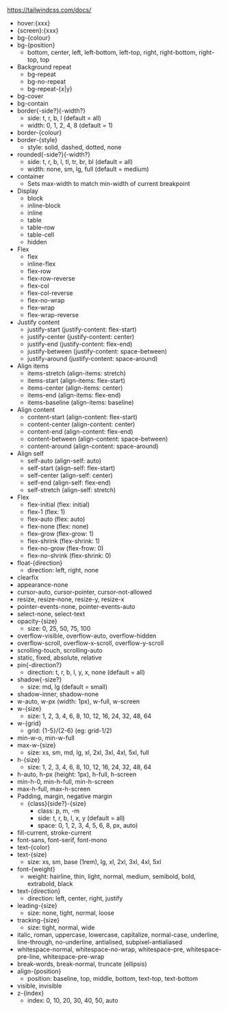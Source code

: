 https://tailwindcss.com/docs/

* hover:{xxx}
* {screen}:{xxx}
* bg-{colour}
* bg-{position}
  * bottom, center, left, left-bottom, left-top, right, right-bottom, right-top, top
* Background repeat
  * bg-repeat
  * bg-no-repeat
  * bg-repeat-{x|y}
* bg-cover
* bg-contain
* border{-side?}{-width?}
  * side: t, r, b, l (default = all)
  * width: 0, 1, 2, 4, 8 (default = 1)
* border-{colour}
* border-{style}
  * style: solid, dashed, dotted, none
* rounded{-side?}{-width?}
  * side: t, r, b, l, tl, tr, br, bl (default = all)
  * width: none, sm, lg, full (default = medium)
* container
  * Sets max-width to match min-width of current breakpoint
* Display
  * block
  * inline-block
  * inline
  * table
  * table-row
  * table-cell
  * hidden
* Flex
  * flex
  * inline-flex
  * flex-row
  * flex-row-reverse
  * flex-col
  * flex-col-reverse
  * flex-no-wrap
  * flex-wrap
  * flex-wrap-reverse
* Justify content
  * justify-start (justify-content: flex-start)
  * justify-center (justify-content: center)
  * justify-end (justify-content: flex-end)
  * justify-between (justify-content: space-between)
  * justify-around (justify-content: space-around)
* Align items
  * items-stretch (align-items: stretch)
  * items-start (align-items: flex-start)
  * items-center (align-items: center)
  * items-end (align-items: flex-end)
  * items-baseline (align-items: baseline)
* Align content
  * content-start (align-content: flex-start)
  * content-center (align-content: center)
  * content-end (align-content: flex-end)
  * content-between (align-content: space-between)
  * content-around (align-content: space-around)
* Align self
  * self-auto (align-self: auto)
  * self-start (align-self: flex-start)
  * self-center (align-self: center)
  * self-end (align-self: flex-end)
  * self-stretch (align-self: stretch)
* Flex
  * flex-initial (flex: initial)
  * flex-1 (flex: 1)
  * flex-auto (flex: auto)
  * flex-none (flex: none)
  * flex-grow (flex-grow: 1)
  * flex-shrink (flex-shrink: 1)
  * flex-no-grow (flex-frow: 0)
  * flex-no-shrink (flex-shrink: 0)
* float-{direction}
  * direction: left, right, none
* clearfix
* appearance-none
* cursor-auto, cursor-pointer, cursor-not-allowed
* resize, resize-none, resize-y, resize-x
* pointer-events-none, pointer-events-auto
* select-none, select-text
* opacity-{size}
  * size: 0, 25, 50, 75, 100
* overflow-visible, overflow-auto, overflow-hidden
* overflow-scroll, overflow-x-scroll, overflow-y-scroll
* scrolling-touch, scrolling-auto
* static, fixed, absolute, relative
* pin{-direction?}
  * direction: t, r, b, l, y, x, none (default = all)
* shadow{-size?}
  * size: md, lg (default = small)
* shadow-inner, shadow-none
* w-auto, w-px (width: 1px), w-full, w-screen
* w-{size}
  * size: 1, 2, 3, 4, 6, 8, 10, 12, 16, 24, 32, 48, 64
* w-{grid}
  * grid: {1-5}/{2-6} (eg: grid-1/2)
* min-w-o, min-w-full
* max-w-{size}
  * size: xs, sm, md, lg, xl, 2xl, 3xl, 4xl, 5xl, full
* h-{size}
  * size: 1, 2, 3, 4, 6, 8, 10, 12, 16, 24, 32, 48, 64
* h-auto, h-px (height: 1px), h-full, h-screen
* min-h-0, min-h-full, min-h-screen
* max-h-full, max-h-screen
* Padding, margin, negative margin
  * {class}{side?}-{size}
    * class: p, m, -m
    * side: t, r, b, l, x, y (default = all)
    * space: 0, 1, 2, 3, 4, 5, 6, 8, px, auto)
* fill-current, stroke-current
* font-sans, font-serif, font-mono
* text-{color}
* text-{size}
  * size: xs, sm, base (1rem), lg, xl, 2xl, 3xl, 4xl, 5xl
* font-{weight}
  * weight: hairline, thin, light, normal, medium, semibold, bold, extrabold, black
* text-{direction}
  * direction: left, center, right, justify
* leading-{size}
  * size: none, tight, normal, loose
* tracking-{size}
  * size: tight, normal, wide
* italic, roman, uppercase, lowercase, capitalize, normal-case, underline, line-through, no-underline, antialised, subpixel-antialiased
* whitespace-normal, whitespace-no-wrap, whitespace-pre, whitespace-pre-line, whitespace-pre-wrap
* break-words, break-normal, truncate (ellipsis)
* align-{position}
  * position: baseline, top, middle, bottom, text-top, text-bottom
* visible, invisible
* z-{index}
  * index: 0, 10, 20, 30, 40, 50, auto
